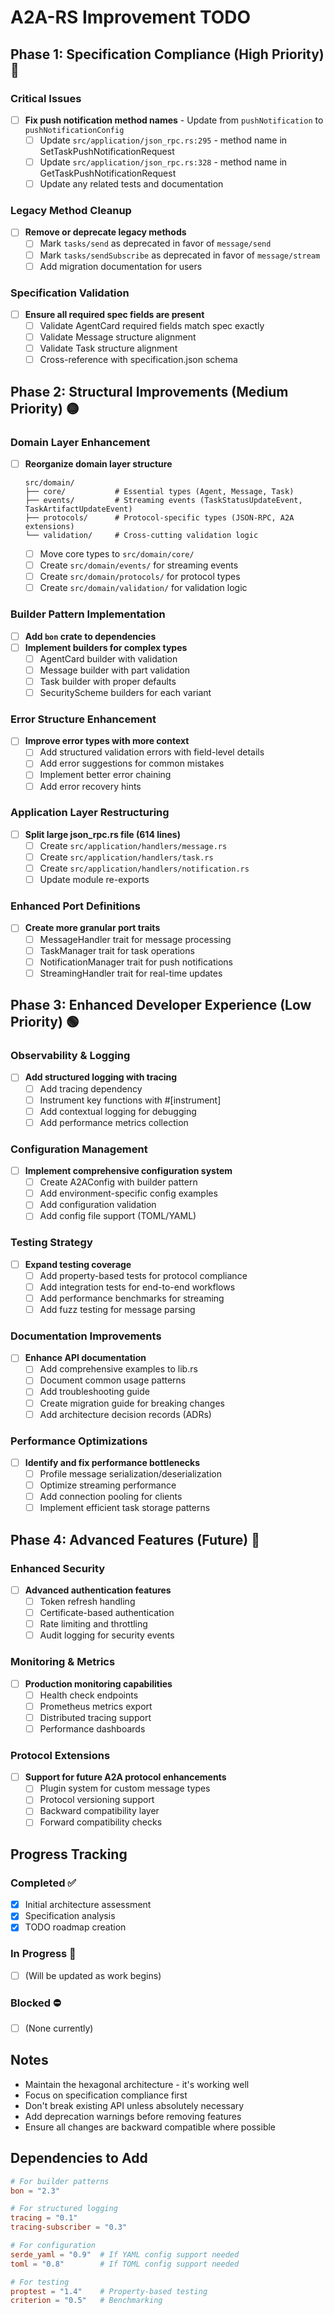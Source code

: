 # A2A-RS Improvement TODO

## Phase 1: Specification Compliance (High Priority) 🔴

### Critical Issues
- [ ] **Fix push notification method names** - Update from `pushNotification` to `pushNotificationConfig`
  - [ ] Update `src/application/json_rpc.rs:295` - method name in SetTaskPushNotificationRequest
  - [ ] Update `src/application/json_rpc.rs:328` - method name in GetTaskPushNotificationRequest
  - [ ] Update any related tests and documentation

### Legacy Method Cleanup
- [ ] **Remove or deprecate legacy methods**
  - [ ] Mark `tasks/send` as deprecated in favor of `message/send`
  - [ ] Mark `tasks/sendSubscribe` as deprecated in favor of `message/stream`
  - [ ] Add migration documentation for users

### Specification Validation
- [ ] **Ensure all required spec fields are present**
  - [ ] Validate AgentCard required fields match spec exactly
  - [ ] Validate Message structure alignment
  - [ ] Validate Task structure alignment
  - [ ] Cross-reference with specification.json schema

## Phase 2: Structural Improvements (Medium Priority) 🟡

### Domain Layer Enhancement
- [ ] **Reorganize domain layer structure**
  ```
  src/domain/
  ├── core/           # Essential types (Agent, Message, Task)
  ├── events/         # Streaming events (TaskStatusUpdateEvent, TaskArtifactUpdateEvent)
  ├── protocols/      # Protocol-specific types (JSON-RPC, A2A extensions)
  └── validation/     # Cross-cutting validation logic
  ```
  - [ ] Move core types to `src/domain/core/`
  - [ ] Create `src/domain/events/` for streaming events
  - [ ] Create `src/domain/protocols/` for protocol types
  - [ ] Create `src/domain/validation/` for validation logic

### Builder Pattern Implementation
- [ ] **Add `bon` crate to dependencies**
- [ ] **Implement builders for complex types**
  - [ ] AgentCard builder with validation
  - [ ] Message builder with part validation
  - [ ] Task builder with proper defaults
  - [ ] SecurityScheme builders for each variant

### Error Structure Enhancement
- [ ] **Improve error types with more context**
  - [ ] Add structured validation errors with field-level details
  - [ ] Add error suggestions for common mistakes
  - [ ] Implement better error chaining
  - [ ] Add error recovery hints

### Application Layer Restructuring
- [ ] **Split large json_rpc.rs file (614 lines)**
  - [ ] Create `src/application/handlers/message.rs`
  - [ ] Create `src/application/handlers/task.rs`
  - [ ] Create `src/application/handlers/notification.rs`
  - [ ] Update module re-exports

### Enhanced Port Definitions
- [ ] **Create more granular port traits**
  - [ ] MessageHandler trait for message processing
  - [ ] TaskManager trait for task operations
  - [ ] NotificationManager trait for push notifications
  - [ ] StreamingHandler trait for real-time updates

## Phase 3: Enhanced Developer Experience (Low Priority) 🟢

### Observability & Logging
- [ ] **Add structured logging with tracing**
  - [ ] Add tracing dependency
  - [ ] Instrument key functions with #[instrument]
  - [ ] Add contextual logging for debugging
  - [ ] Add performance metrics collection

### Configuration Management
- [ ] **Implement comprehensive configuration system**
  - [ ] Create A2AConfig with builder pattern
  - [ ] Add environment-specific config examples
  - [ ] Add configuration validation
  - [ ] Add config file support (TOML/YAML)

### Testing Strategy
- [ ] **Expand testing coverage**
  - [ ] Add property-based tests for protocol compliance
  - [ ] Add integration tests for end-to-end workflows
  - [ ] Add performance benchmarks for streaming
  - [ ] Add fuzz testing for message parsing

### Documentation Improvements
- [ ] **Enhance API documentation**
  - [ ] Add comprehensive examples to lib.rs
  - [ ] Document common usage patterns
  - [ ] Add troubleshooting guide
  - [ ] Create migration guide for breaking changes
  - [ ] Add architecture decision records (ADRs)

### Performance Optimizations
- [ ] **Identify and fix performance bottlenecks**
  - [ ] Profile message serialization/deserialization
  - [ ] Optimize streaming performance
  - [ ] Add connection pooling for clients
  - [ ] Implement efficient task storage patterns

## Phase 4: Advanced Features (Future) 🔵

### Enhanced Security
- [ ] **Advanced authentication features**
  - [ ] Token refresh handling
  - [ ] Certificate-based authentication
  - [ ] Rate limiting and throttling
  - [ ] Audit logging for security events

### Monitoring & Metrics
- [ ] **Production monitoring capabilities**
  - [ ] Health check endpoints
  - [ ] Prometheus metrics export
  - [ ] Distributed tracing support
  - [ ] Performance dashboards

### Protocol Extensions
- [ ] **Support for future A2A protocol enhancements**
  - [ ] Plugin system for custom message types
  - [ ] Protocol versioning support
  - [ ] Backward compatibility layer
  - [ ] Forward compatibility checks

## Progress Tracking

### Completed ✅
- [x] Initial architecture assessment
- [x] Specification analysis
- [x] TODO roadmap creation

### In Progress 🔄
- [ ] (Will be updated as work begins)

### Blocked ⛔
- [ ] (None currently)

## Notes

- Maintain the hexagonal architecture - it's working well
- Focus on specification compliance first
- Don't break existing API unless absolutely necessary
- Add deprecation warnings before removing features
- Ensure all changes are backward compatible where possible

## Dependencies to Add

```toml
# For builder patterns
bon = "2.3"

# For structured logging
tracing = "0.1"
tracing-subscriber = "0.3"

# For configuration
serde_yaml = "0.9"  # If YAML config support needed
toml = "0.8"        # If TOML config support needed

# For testing
proptest = "1.4"    # Property-based testing
criterion = "0.5"   # Benchmarking
```